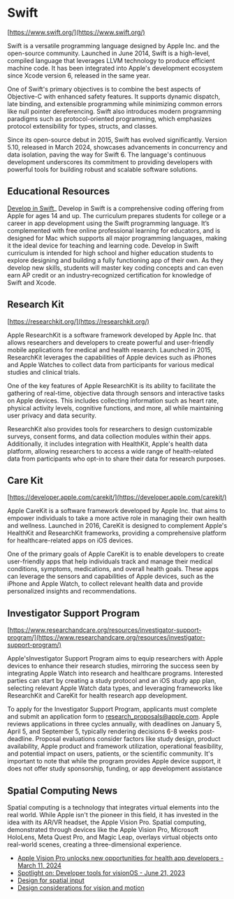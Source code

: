 # Swift
[https://www.swift.org/](https://www.swift.org/)

Swift is a versatile programming language designed by Apple Inc. and the open-source community. Launched in June 2014, Swift is a high-level, compiled language that leverages LLVM technology to produce efficient machine code. It has been integrated into Apple's development ecosystem since Xcode version 6, released in the same year.

One of Swift's primary objectives is to combine the best aspects of Objective-C with enhanced safety features. It supports dynamic dispatch, late binding, and extensible programming while minimizing common errors like null pointer dereferencing. Swift also introduces modern programming paradigms such as protocol-oriented programming, which emphasizes protocol extensibility for types, structs, and classes.

Since its open-source debut in 2015, Swift has evolved significantly. Version 5.10, released in March 2024, showcases advancements in concurrency and data isolation, paving the way for Swift 6. The language's continuous development underscores its commitment to providing developers with powerful tools for building robust and scalable software solutions.

## Educational Resources
[Develop in Swift](https://education.apple.com/learning-center/T021340A?backTo=%2Flearning-center%2FT021339A-en_US%3FbackTo%3D%2Flearning-center)_
Develop in Swift is a comprehensive coding offering from Apple for ages 14 and up. The curriculum prepares students for college or a career in app development using the Swift programming language. It’s complemented with free online professional learning for educators, and is designed for Mac which supports all major programming languages, making it the ideal device for teaching and learning code. Develop in Swift curriculum is intended for high school and higher education students to explore designing and building a fully functioning app of their own. As they develop new skills, students will master key coding concepts and can even earn AP credit or an industry‑recognized certification for knowledge of Swift and Xcode.

## Research Kit
[https://researchkit.org/](https://researchkit.org/)

Apple ResearchKit is a software framework developed by Apple Inc. that allows researchers and developers to create powerful and user-friendly mobile applications for medical and health research. Launched in 2015, ResearchKit leverages the capabilities of Apple devices such as iPhones and Apple Watches to collect data from participants for various medical studies and clinical trials.

One of the key features of Apple ResearchKit is its ability to facilitate the gathering of real-time, objective data through sensors and interactive tasks on Apple devices. This includes collecting information such as heart rate, physical activity levels, cognitive functions, and more, all while maintaining user privacy and data security.

ResearchKit also provides tools for researchers to design customizable surveys, consent forms, and data collection modules within their apps. Additionally, it includes integration with HealthKit, Apple's health data platform, allowing researchers to access a wide range of health-related data from participants who opt-in to share their data for research purposes.

## Care Kit
[https://developer.apple.com/carekit/](https://developer.apple.com/carekit/)

Apple CareKit is a software framework developed by Apple Inc. that aims to empower individuals to take a more active role in managing their own health and wellness. Launched in 2016, CareKit is designed to complement Apple's HealthKit and ResearchKit frameworks, providing a comprehensive platform for healthcare-related apps on iOS devices.

One of the primary goals of Apple CareKit is to enable developers to create user-friendly apps that help individuals track and manage their medical conditions, symptoms, medications, and overall health goals. These apps can leverage the sensors and capabilities of Apple devices, such as the iPhone and Apple Watch, to collect relevant health data and provide personalized insights and recommendations.

## Investigator Support Program
[https://www.researchandcare.org/resources/investigator-support-program/](https://www.researchandcare.org/resources/investigator-support-program/)

Apple'sInvestigator Support Program aims to equip researchers with Apple devices to enhance their research studies, mirroring the success seen by integrating Apple Watch into research and healthcare programs. Interested parties can start by creating a study protocol and an iOS study app plan, selecting relevant Apple Watch data types, and leveraging frameworks like ResearchKit and CareKit for health research app development.

To apply for the Investigator Support Program, applicants must complete and submit an application form to research_proposals@apple.com. Apple reviews applications in three cycles annually, with deadlines on January 5, April 5, and September 5, typically rendering decisions 6-8 weeks post-deadline. Proposal evaluations consider factors like study design, product availability, Apple product and framework utilization, operational feasibility, and potential impact on users, patients, or the scientific community. It's important to note that while the program provides Apple device support, it does not offer study sponsorship, funding, or app development assistance

## Spatial Computing News
Spatial computing is a technology that integrates virtual elements into the real world. While Apple isn't the pioneer in this field, it has invested in the idea with its AR/VR headset, the Apple Vision Pro. Spatial computing, demonstrated through devices like the Apple Vision Pro, Microsoft HoloLens, Meta Quest Pro, and Magic Leap, overlays virtual objects onto real-world scenes, creating a three-dimensional experience. 

- [Apple Vision Pro unlocks new opportunities for health app developers - March 11, 2024](https://www.apple.com/newsroom/2024/03/apple-vision-pro-unlocks-new-opportunities-for-health-app-developers/)
- [Spotlight on: Developer tools for visionOS - June 21, 2023](https://developer.apple.com/news/?id=765ce4l3)
- [Design for spatial input](https://developer.apple.com/wwdc23/10073)
- [Design considerations for vision and motion](https://developer.apple.com/wwdc23/10078)

